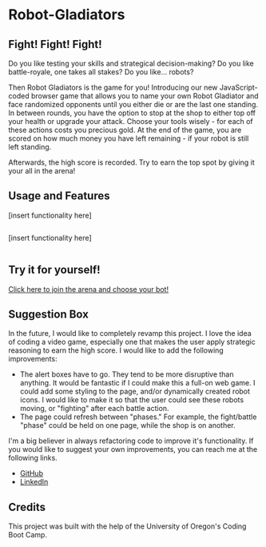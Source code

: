 # Robot-Gladiators

## Fight! Fight! Fight!

Do you like testing your skills and strategical decision-making? Do you like battle-royale, one takes all stakes? Do you like... robots?

Then Robot Gladiators is the game for you! Introducing our new JavaScript-coded browser game that allows you to name your own Robot Gladiator and face randomized opponents until you either die or are the last one standing. In between rounds, you have the option to stop at the shop to either top off your health or upgrade your attack. Choose your tools wisely - for each of these actions costs you precious gold. At the end of the game, you are scored on how much money you have left remaining - if your robot is still left standing. 

Afterwards, the high score is recorded. Try to earn the top spot by giving it your all in the arena!

## Usage and Features

[insert functionality here]

<p align="center"><img src=""/></p>

[insert functionality here]

<p align="center"><img src=""/></p>

## Try it for yourself!

<a href="https://ashlynn4567.github.io/Robot-Gladiators/">Click here to join the arena and choose your bot!<a>

## Suggestion Box

In the future, I would like to completely revamp this project. I love the idea of coding a video game, especially one that makes the user apply strategic reasoning to earn the high score. I would like to add the following improvements:

- The alert boxes have to go. They tend to be more disruptive than anything. It would be fantastic if I could make this a full-on web game. I could add some styling to the page, and/or dynamically created robot icons. I would like to make it so that the user could see these robots moving, or "fighting" after each battle action. 
- The page could refresh between "phases." For example, the fight/battle "phase" could be held on one page, while the shop is on another. 

I'm a big believer in always refactoring code to improve it's functionality. If you would like to suggest your own improvements, you can reach me at the following links.

- <a href="https://github.com/ashlynn4567">GitHub<a>
- <a href="www.linkedin.com/in/Ashley-Lynn-Smith">LinkedIn<a>

## Credits

This project was built with the help of the University of Oregon's Coding Boot Camp.
